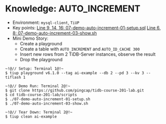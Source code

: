# Knowledge: AUTO_INCREMENT
+ Environment: `mysql-client`, `TiUP`
+ Key points:
[Line 9, 14, 16: 07-demo-auto-increment-01-setup.sql](https://github.com/pingcap/tidb-course-201-lab/blob/master/scripts/07-demo-auto-increment-01-setup.sql)
[Line 6, 8: 07-demo-auto-increment-03-show.sh](https://github.com/pingcap/tidb-course-201-lab/blob/master/scripts/07-demo-auto-increment-03-show.sh)
+ Mini Demo Story:
  + Create a playground 
  + Create a table with `AUTO_INCREMENT` and `AUTO_ID_CACHE 300`
  + Insert new rows from 2 TiDB-Server instances, observe the result
  + Drop the playground
```
~!@// Setup: Terminal 1@!~
$ tiup playground v6.1.0 --tag ai-example --db 2 --pd 3 --kv 3 --tiflash 1

~!@// Demo Run: Terminal 2@!~
$ git clone https://github.com/pingcap/tidb-course-201-lab.git
$ cd tidb-course-201-lab/scripts
$ ./07-demo-auto-increment-01-setup.sh
$ ./07-demo-auto-increment-03-show.sh

~!@// Tear Down: Terminal 2@!~
$ tiup clean ai-example
```